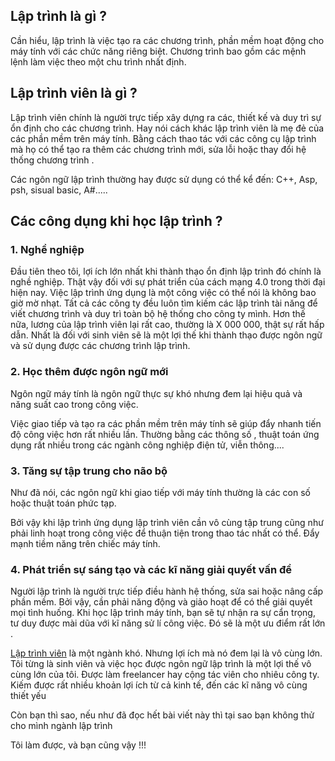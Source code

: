 ## Lập trình là gì ?
Cần hiểu, lập trình là việc tạo ra các chương trình, phần mềm hoạt động cho máy tính với các chức năng riêng biệt. Chương trình bao gồm các mệnh lệnh làm việc theo một chu trình nhất định.
## Lập trình viên là gì ?
Lập trình viên chính là người trực tiếp xây dựng ra các, thiết kế và duy trì sự ổn định cho các chương trình. Hay nói cách khác lập trình viên là mẹ đẻ của các phần mềm trên máy tính. Bằng cách thao tác với các công cụ lập trình mà họ có thể tạo ra thêm các chương trình mới, sửa lỗi hoặc thay đổi hệ thống chương trình .

Các ngôn ngữ lập trình thường hay được sử dụng có thể kể đến: C++, Asp, psh, sisual basic, A#..... 
## Các công dụng khi học lập trình ?

### 1. Nghề nghiệp
Đầu tiên theo tôi, lợi ích lớn nhất khi thành thạo ổn định lập trình đó chính là nghề nghiệp. Thật vậy  đối với sự phát triển của cách mạng 4.0 trong thời đại hiện nay. Việc lập trình ứng dụng là một công việc có thể nói là không bao giờ mờ nhạt. Tất cả các công ty đều luôn tìm kiếm các lập trình tài năng để viết chương trình và duy trì toàn bộ hệ thống cho công ty mình. 
Hơn thế nữa, lương của lập trình viên lại rất cao, thường là X 000 000, thật sự rất hấp dẫn. Nhất là đối với sinh viên sẽ là một lợi thế khi thành thạo được ngôn ngữ và sử dụng được các chương trình lập trình.
### 2. Học thêm được ngôn ngữ mới
Ngôn ngữ máy tính là ngôn ngữ thực sự khó nhưng đem lại hiệu quả  và năng suất cao trong công việc. 

Việc giao tiếp và tạo ra các phần mềm trên máy tính sẽ giúp đẩy nhanh tiến độ công việc hơn rất nhiều lần. Thường bằng các thông số , thuật toán ứng dụng rất nhiều trong các ngành công nghiệp điện tử, viễn thông....
### 3. Tăng sự tập trung cho não bộ
Như đã nói, các ngôn ngữ khi giao tiếp với máy tính thường là các con số hoặc thuật toán phức tạp. 

Bởi vậy khi lập trình ứng dụng lập trình viên cần vô cùng tập trung cũng như phải linh hoạt trong công việc để thuận tiện trong thao tác nhất có thể. Đẩy mạnh tiềm năng trên chiếc máy tính.

### 4. Phát triển sự sáng tạo và các kĩ năng giải quyết vấn đề
Người lập trình là người trực tiếp điều hành hệ thống, sửa sai hoặc nâng cấp phần mềm. 
Bởi vậy, cần phải năng động và giảo hoạt để có thể giải quyết mọi tình huống. Khi học lập trình máy tính, bạn sẽ tự nhận ra sự cẩn trọng, tư duy được mài dũa với kĩ năng sử lí công việc. Đó sẽ là một ưu điểm rất lớn .

[Lập trình viên](https://vntalking.com/de-thanh-chuyen-gia-lap-trinh-ban-dau-can-toi-10000-gio.html) là một ngành khó. Nhưng lợi ích mà nó đem lại là vô cùng lớn. Tôi từng là sinh viên và việc học được ngôn ngữ lập trình là một lợi thế vô cùng lớn của tôi. Được làm freelancer hay cộng tác viên cho nhiêu công ty. Kiếm được rất nhiều khoản lợi ích từ cả kinh tế, đến các kĩ năng vô cùng thiết yếu

Còn bạn thì sao, nếu như đã đọc hết bài viết này thì tại sao bạn không thử cho mình ngành lập trình

Tôi làm được, và bạn cũng vậy !!!